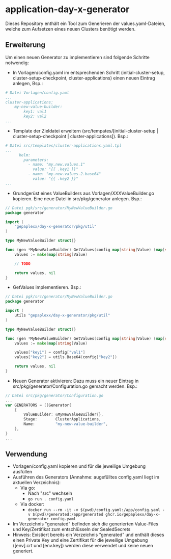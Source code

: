 # application-day-x-generator

Dieses Repository enthält ein Tool zum Generieren der values.yaml-Dateien, welche zum Aufsetzen eines neuen Clusters benötigt werden.

## Erweiterung

Um einen neuen Generator zu implementieren sind folgende Schritte notwendig:

- In Vorlagen/config.yaml im entsprechenden Schritt (initial-cluster-setup, cluster-setup-checkpoint, cluster-applications) einen neuen Eintrag anlegen, Bsp.: 

```yaml
# Datei Vorlagen/config.yaml
...
cluster-applications:
    my-new-value-builder:
        key1: val1
        key2: val2
...
```
- Template der Zieldatei erweitern (src/tempates/[initial-cluster-setup | cluster-setup-checkpoint | cluster-applications]). Bsp.:
```yaml
# Datei src/templates/cluster-applications.yaml.tpl
...
      helm:
        parameters:
          - name: "my.new.values.1"
            value: "{{ .key1 }}"
          - name: "my.new.values.2.base64"
            value: "{{ .key2 }}"
...
```

- Grundgerüst eines ValueBuilders aus Vorlagen/XXXValueBuilder.go kopieren. Eine neue Datei in src/pkg/generator anlegen. Bsp.: 
```go
// Datei pgk/src/generator/MyNewValueBuilder.go
package generator

import (
	"gepaplexx/day-x-generator/pkg/util"
)

type MyNewValueBuilder struct{}

func (gen *MyNewValueBuilder) GetValues(config map[string]Value) (map[string]Value, error) {
	values := make(map[string]Value)

	// TODO

	return values, nil
}
```

- GetValues implementieren. Bsp.:
```go
// Datei pgk/src/generator/MyNewValueBuilder.go
package generator

import (
	utils "gepaplexx/day-x-generator/pkg/util"
)

type MyNewValueBuilder struct{}

func (gen *MyNewValueBuilder) GetValues(config map[string]Value) (map[string]Value, error) {
	values := make(map[string]Value)

	values["key1"] = config["val1"]
    values["key2"] = utils.Base64(config["key2"])

	return values, nil
}
```
- Neuen Generator aktivieren: Dazu muss ein neuer Eintrag in src/pkg/generator/Configuration.go gemacht werden. Bsp.:
```go
// Datei src/pkg/generator/Configuration.go
...
var GENERATORS = []Generator{
	{
		ValueBuilder: &MyNewValueBuilder{},
		Stage:        ClusterApplications,
		Name:         "my-new-value-builder",
	},
}
...
```

## Verwendung

- Vorlagen/config.yaml kopieren und für die jeweilige Umgebung ausfüllen
- Ausführen des Generators (Annahme: augefülltes config.yaml liegt im aktuellen Verzeichnis):
    - Via go: 
        - Nach "src" wechseln
        - ```go run . config.yaml```
    - Via docker: 
        - ```docker run --rm -it -v $(pwd)/config.yaml:/app/config.yaml -v $(pwd)/generated:/app/generated ghcr.io/gepaplexx/day-x-generator config.yaml```
- Im Verzeichnis "generated" befinden sich die generierten Value-Files und Key/Zertifikat zum entschlüsseln der SealedSecrets
- Hinweis: Existiert bereits ein Verzeichnis “generated” und enthält dieses einen Private Key und eine Zertifikat für die jeweilige Umgebung ([env].crt und [env.key]) werden diese verwendet und keine neuen generiert.